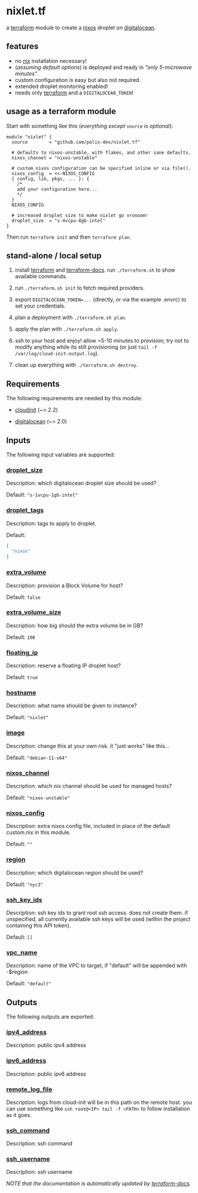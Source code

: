# nixlet.tf

[terraform-docs]: https://terraform-docs.io
[terraform]: https://terraform.io
[digitalocean]: https://digitalocean.com
[nixos]: https://nixos.org
[nix]: https://nixos.org

a [terraform] module to create a [nixos] droplet on [digitalocean].

## features

- no [nix] installation necessary!
- (_assuming default options_) is deployed and ready in _"only 5-microwave minutes"_.
- custom configuration is easy but also not required.
- extended droplet monitoring enabled!
- needs only [terraform] and a `DIGITALOCEAN_TOKEN`!

## usage as a terraform module

Start with something like this (_everything except `source` is optional_):

```hcl
module "nixlet" {
  source        = "github.com/polis-dev/nixlet.tf"

  # defaults to nixos-unstable, with flakes, and other sane defaults.
  nixos_channel = "nixos-unstable"

  # custom nixos configuration can be specified inline or via file().
  nixos_config  = <<-NIXOS_CONFIG
  { config, lib, pkgs, ... }: {
    /*
    add your configuration here...
    */
  }
  NIXOS_CONFIG

  # increased droplet size to make nixlet go vroooom!
  droplet_size  = "s-4vcpu-8gb-intel"
}
```

Then run `terraform init` and then `terraform plan`.

## stand-alone / local setup

1. install [terraform] and [terraform-docs]. run `./terraform.sh` to show available commands.

2. run `./terraform.sh init` to fetch required providers.

3. export `DIGITALOCEAN_TOKEN=...` (directly, or via the example .envrc) to set your credentials.

4. plan a deployment with `./terraform.sh plan`.

5. apply the plan with `./terraform.sh apply`.

6. ssh to your host and enjoy! allow ~5-10 minutes to provision; try not to modify anything while its still provisioning (or just `tail -f /var/log/cloud-init-output.log`).

7. clean up everything with `./terraform.sh destroy`.

<!-- BEGIN_TF_DOCS -->
## Requirements

The following requirements are needed by this module:

- <a name="requirement_cloudinit"></a> [cloudinit](#requirement\_cloudinit) (~> 2.2)

- <a name="requirement_digitalocean"></a> [digitalocean](#requirement\_digitalocean) (~> 2.0)

## Inputs

The following input variables are supported:

### <a name="input_droplet_size"></a> [droplet\_size](#input\_droplet\_size)

Description: which digitalocean droplet size should be used?

Default: `"s-1vcpu-1gb-intel"`

### <a name="input_droplet_tags"></a> [droplet\_tags](#input\_droplet\_tags)

Description: tags to apply to droplet.

Default:

```json
[
  "nixos"
]
```

### <a name="input_extra_volume"></a> [extra\_volume](#input\_extra\_volume)

Description: provision a Block Volume for host?

Default: `false`

### <a name="input_extra_volume_size"></a> [extra\_volume\_size](#input\_extra\_volume\_size)

Description: how big should the extra volume be in GB?

Default: `100`

### <a name="input_floating_ip"></a> [floating\_ip](#input\_floating\_ip)

Description: reserve a floating IP droplet host?

Default: `true`

### <a name="input_hostname"></a> [hostname](#input\_hostname)

Description: what name should be given to instance?

Default: `"nixlet"`

### <a name="input_image"></a> [image](#input\_image)

Description: change this at your own risk. it "just works" like this...

Default: `"debian-11-x64"`

### <a name="input_nixos_channel"></a> [nixos\_channel](#input\_nixos\_channel)

Description: which nix channel should be used for managed hosts?

Default: `"nixos-unstable"`

### <a name="input_nixos_config"></a> [nixos\_config](#input\_nixos\_config)

Description: extra nixos config file, included in place of the default custom.nix in this module.

Default: `""`

### <a name="input_region"></a> [region](#input\_region)

Description: which digitalocean region should be used?

Default: `"nyc3"`

### <a name="input_ssh_key_ids"></a> [ssh\_key\_ids](#input\_ssh\_key\_ids)

Description: ssh key ids to grant root ssh access. does not create them. if unspecified, all currently available ssh keys will be used (within the  project containing this API token).

Default: `[]`

### <a name="input_vpc_name"></a> [vpc\_name](#input\_vpc\_name)

Description: name of the VPC to target, if "default" will be appended with -$region

Default: `"default"`

## Outputs

The following outputs are exported:

### <a name="output_ipv4_address"></a> [ipv4\_address](#output\_ipv4\_address)

Description: public ipv4 address

### <a name="output_ipv6_address"></a> [ipv6\_address](#output\_ipv6\_address)

Description: public ipv6 address

### <a name="output_remote_log_file"></a> [remote\_log\_file](#output\_remote\_log\_file)

Description: logs from cloud-init will be in this path on the remote host. you can use something like `ssh root@<IP> tail -f <PATH>` to follow installation as it goes.

### <a name="output_ssh_command"></a> [ssh\_command](#output\_ssh\_command)

Description: ssh command

### <a name="output_ssh_username"></a> [ssh\_username](#output\_ssh\_username)

Description: ssh username
<!-- END_TF_DOCS -->

_NOTE that the documentation is automatically updated by [terraform-docs]._

